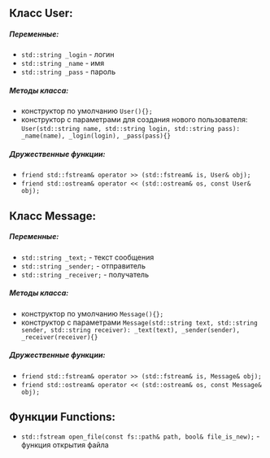 ## Класс User:
##### Переменные:
- `std::string _login` - логин
- `std::string _name` - имя
- `std::string _pass` - пароль
##### Методы класса:
- конструктор по умолчанию
  `User(){};`
- конструктор с параметрами для создания нового пользователя:
  `User(std::string name, std::string login, std::string pass): _name(name), _login(login), _pass(pass){}`
##### Дружественные функции:
- `friend std::fstream& operator >> (std::fstream& is, User& obj);`
- `friend std::ostream& operator << (std::ostream& os, const User& obj);`
## Класс Message:
##### Переменные:
- `std::string _text;` - текст сообщения
- `std::string _sender;` - отправитель
- `std::string _receiver;` - получатель
##### Методы класса:
- конструктор по умолчанию
  `Message(){};`
- конструктор с параметрами
  `Message(std::string text, std::string sender, std::string receiver): _text(text), _sender(sender), _receiver(receiver){}`
##### Дружественные функции:
- `friend std::fstream& operator >> (std::fstream& is, Message& obj);`
- `friend std::ostream& operator << (std::ostream& os, const Message& obj);`
## Функции Functions:
- `std::fstream open_file(const fs::path& path, bool& file_is_new);` - функция открытия файла
